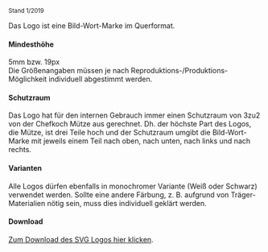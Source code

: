 <small>Stand 1/2019</small>

Das Logo ist eine Bild-Wort-Marke im Querformat.

#### Mindesthöhe

5mm bzw. 19px  
Die Größenangaben müssen je nach Reproduktions-/Produktions-Möglichkeit individuell abgestimmt werden.

#### Schutzraum

Das Logo hat für den internen Gebrauch immer einen Schutzraum von 3zu2 von der Chefkoch Mütze aus gerechnet. Dh. der höchste Part des Logos, die Mütze, ist drei Teile hoch und der Schutzraum umgibt die Bild-Wort-Marke mit jeweils einem Teil nach oben, nach unten, nach links und nach rechts.

#### Varianten

Alle Logos dürfen ebenfalls in monochromer Variante (Weiß oder Schwarz) verwendet werden. Sollte eine andere Färbung, z. B. aufgrund von Träger-Materialien nötig sein, muss dies individuell geklärt werden. 

#### Download

[Zum Download des SVG Logos hier klicken](./logo.svg).
